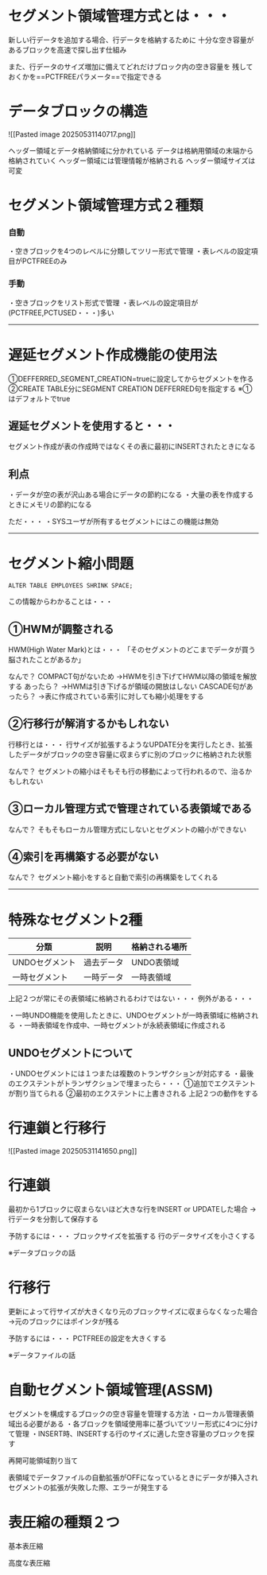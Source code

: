 # セグメント領域管理方式とは・・・

新しい行データを追加する場合、行データを格納するために
十分な空き容量があるブロックを高速で探し出す仕組み

また、行データのサイズ増加に備えてどれだけブロック内の空き容量を
残しておくかを==PCTFREEパラメータ==で指定できる

# データブロックの構造

![[Pasted image 20250531140717.png]]

ヘッダー領域とデータ格納領域に分かれている
データは格納用領域の末端から格納されていく
ヘッダー領域には管理情報が格納される
ヘッダー領域サイズは可変

# セグメント領域管理方式２種類

### 自動
・空きブロックを4つのレベルに分類してツリー形式で管理
・表レベルの設定項目がPCTFREEのみ
### 手動
・空きブロックをリスト形式で管理
・表レベルの設定項目が(PCTFREE,PCTUSED・・・)多い

---
# 遅延セグメント作成機能の使用法

①DEFFERRED_SEGMENT_CREATION=trueに設定してからセグメントを作る
②CREATE TABLE分にSEGMENT CREATION DEFFERRED句を指定する
※①はデフォルトでtrue

## 遅延セグメントを使用すると・・・
セグメント作成が表の作成時ではなくその表に最初にINSERTされたときになる
## 利点
・データが空の表が沢山ある場合にデータの節約になる
・大量の表を作成するときにメモリの節約になる

ただ・・・
・SYSユーザが所有するセグメントにはこの機能は無効

---
# セグメント縮小問題

`ALTER TABLE EMPLOYEES SHRINK SPACE;`

この情報からわかることは・・・

## ①HWMが調整される

HWM(High Water Mark)とは・・・
「そのセグメントのどこまでデータが買う脳されたことがあるか」

なんで？
COMPACT句がないため
→HWMを引き下げてHWM以降の領域を解放する
あったら？
→HWMは引き下げるが領域の開放はしない
CASCADE句があったら？
→表に作成されている索引に対しても縮小処理をする

## ②行移行が解消するかもしれない

行移行とは・・・
行サイズが拡張するようなUPDATE分を実行したとき、拡張したデータがブロックの空き容量に収まらずに別のブロックに格納された状態

なんで？
セグメントの縮小はそもそも行の移動によって行われるので、治るかもしれない

## ③ローカル管理方式で管理されている表領域である
なんで？
そもそもローカル管理方式にしないとセグメントの縮小ができない

## ④索引を再構築する必要がない
なんで？
セグメント縮小をすると自動で索引の再構築をしてくれる

---
# 特殊なセグメント2種

| 分類        | 説明    | 格納される場所 |
| --------- | ----- | ------- |
| UNDOセグメント | 過去データ | UNDO表領域 |
| 一時セグメント   | 一時データ | 一時表領域   |

上記２つが常にその表領域に格納されるわけではない・・・
例外がある・・・

・一時UNDO機能を使用したときに、UNDOセグメントが一時表領域に格納される
・一時表領域を作成中、一時セグメントが永続表領域に作成される

## UNDOセグメントについて

・UNDOセグメントには１つまたは複数のトランザクションが対応する
・最後のエクステントがトランザクションで埋まったら・・・
①追加でエクステントが割り当てられる
②最初のエクステントに上書きされる
上記２つの動作をする
# 行連鎖と行移行
![[Pasted image 20250531141650.png]]
# 行連鎖

最初から1ブロックに収まらないほど大きな行をINSERT or UPDATEした場合
→行データを分割して保存する

予防するには・・・
ブロックサイズを拡張する
行のデータサイズを小さくする

※データブロックの話
# 行移行

更新によって行サイズが大きくなり元のブロックサイズに収まらなくなった場合
→元のブロックにはポインタが残る

予防するには・・・
PCTFREEの設定を大きくする

※データファイルの話
# 自動セグメント領域管理(ASSM)

セグメントを構成するブロックの空き容量を管理する方法
・ローカル管理表領域出る必要がある
・各ブロックを領域使用率に基づいてツリー形式に4つに分けて管理
・INSERT時、INSERTする行のサイズに適した空き容量のブロックを探す

再開可能領域割り当て

表領域でデータファイルの自動拡張がOFFになっているときにデータが挿入されセグメントの拡張が失敗した際、エラーが発生する



# 表圧縮の種類２つ

基本表圧縮

高度な表圧縮